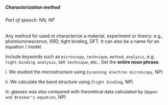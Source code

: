 ##### Characterization method

###### Part of speech: NN,  NP

Any method for used ot characterize a material, experiment or theory: e.g., photoluminescence, XRD, tight binding, DFT. It can also be a name for an equation / model.

Include keywords such as `microscopy`, `technique`, `method`, `analysis`, e.g. `tight-binding analysis`, `SEM technique`, etc.. Get the **entire noun phrase**.

i. We studied the microstructure using (`scanning electron microscopy`, NP)

ii. We calculate the band structure using (`tight binding`, NP)

iii. glasses was also compared with theoretical data calculated by (`Appen and Bresker's equation`, NP)
